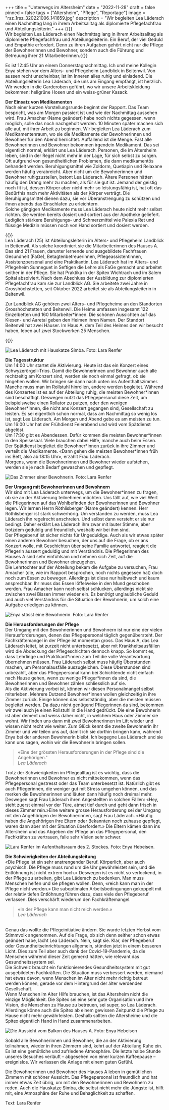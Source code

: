 +++
title = "Unterwegs im Altersheim"
date = "2022-11-28"
draft = false
pinned = false
tags = ["Altersheim", "Pflege", "Reportage"]
image = "rsz_1rsz_320221006_141659.jpg"
description = "Wir begleiten Lea Läderach einen Nachmittag lang in ihrem Arbeitsalltag als diplomierte Pflegefachfrau und Abteilungsleiterin."
+++
{{<lead>}}\
Wir begleiten Lea Läderach einen Nachmittag lang in ihrem Arbeitsalltag als diplomierte Pflegefachfrau und Abteilungsleiterin. Ein Beruf, der viel Geduld und Empathie erfordert. Denn zu ihren Aufgaben gehört nicht nur die Pflege der Bewohnerinnen und Bewohner, sondern auch die Führung und Betreuung ihrer 21 Mitarbeiterinnen.{{</lead>}}

Es ist 12:45 Uhr an einem Donnerstagnachmittag. Ich und meine Kollegin Enya stehen vor dem Alters- und Pflegeheim Landblick in Beitenwil. Von aussen recht unscheinbar, ist im Inneren alles ruhig und einladend. Die Abteilungsleiterin Lea Läderach, die uns am Eingang empfängt, ist herzlich. Wir werden in die Garderoben geführt, wo wir unsere Arbeitskleidung bekommen: hellgrüne Hosen und ein weiss-grüner Kasack.

**Der Einsatz von Medikamenten** \
Nach einer kurzen Vorstellungsrunde beginnt der Rapport. Das Team bespricht, was am Morgen passiert ist und wie der Nachmittag aussehen wird. Frau Amacher (Name geändert) habe noch nichts gegessen, wenn möglich, solle das noch nachgeholt werden. 10 Minuten später machen sich alle auf, mit ihrer Arbeit zu beginnen. Wir begleiten Lea Läderach zum Medikamentenraum, wo sie die Medikamente der Bewohnerinnen und Bewohner für den Abend herrichtet. Auffallend ist die Menge. Fast alle Bewohnerinnen und Bewohner bekommen irgendein Medikament. Das sei eigentlich normal, erklärt uns Lea Läderach. Personen, die im Altersheim leben, sind in der Regel nicht mehr in der Lage, für sich selbst zu sorgen. Oft aufgrund von gesundheitlichen Problemen, die dann medikamentös behandelt werden. Beruhigungsmittel wie Zoldorm, Quetiapin und Relaxane werden häufig verabreicht. Aber nicht um die Bewohnerinnen und Bewohner ruhigzustellen, betont Lea Läderach. Ältere Personen hätten häufig den Drang mehr zu machen, als für sie gut ist. Jemand der geistig noch fit ist, dessen Körper aber nicht mehr so leistungsfähig ist, hat oft das Bedürfnis nach mehr Aktivitäten als der Körper verträgt. Die Beruhigungsmittel dienen dazu, sie vor Überanstrengung zu schützen und ihnen abends das Einschlafen zu erleichtern.\
Solche gängigen Medikamente muss Lea Läderach heute nicht mehr selbst richten. Sie werden bereits dosiert und sortiert aus der Apotheke geliefert. Lediglich stärkere Beruhigungs- und Schmerzmittel wie Palexia Ret und flüssige Medizin müssen noch von Hand sortiert und dosiert werden.

{{<box title="Lea Läderach und die Alters- und Pflegeheim Landblick AG">}}\
Lea Läderach (25) ist Abteilungsleiterin im Alters- und Pflegeheim Landblick in Beitenwil. Als solche koordiniert sie die Mitarbeiterinnen des Hauses A. Das sind 21 Frauen, darunter lernende und ausgebildete Fachfrauen Gesundheit (FaGe), Betagtenbetreuerinnen, Pflegeassistentinnen, Assistenzpersonal und eine Praktikantin. Lea Läderach hat im Alters- und Pflegeheim Sunneguet in Seftigen die Lehre als FaGe gemacht und arbeitet seither in der Pflege. Sie hat Praktika in der Spitex Wichtrach und im Salem Spital absolviert. Nach dem Abschluss der Ausbildung zur diplomierten Pflegefachfrau kam sie zur Landblick AG. Sie arbeitete zwei Jahre in Grosshöchstetten, seit Oktober 2022 arbeitet sie als Abteilungsleiterin in Beitenwil.

Zur Landblick AG gehören zwei Alters- und Pflegeheime an den Standorten Grosshöchstetten und Beitenwil. Die Heime umfassen insgesamt 122 Einzelbetten und 160 Mitarbeiter*innen. Die schönen Aussichten auf das Kiesen- und Aaretal geben den Heimen ihren Namen. Der Standort Beitenwil hat zwei Häuser. Im Haus A, dem Teil des Heimes den wir besucht haben, leben auf zwei Stockwerken 25 Menschen.

{{</box>}}

![Lea Läderach mit Hauskatze Simba. Foto: Lara Renfer](rsz_120220916_142852.jpg "Lea Läderach mit Hauskatze Simba")

**Die Tagesstruktur**\
Um 14:00 Uhr startet die Aktivierung. Heute ist das ein Konzert eines Schwyzerörgeli-Trios. Damit die Bewohnerinnen und Bewohner auch alle rechtzeitig am Konzert sind, werden sie noch einmal gefragt, ob sie hingehen wollen. Wir bringen sie dann nach unten ins Aufenthaltszimmer. Manche muss man im Rollstuhl hinrollen, andere werden begleitet. Während des Konzertes ist es auf der Abteilung ruhig, die meisten Bewohner\*innen sind beschäftigt. Deswegen nutzt das Pflegepersonal diese Zeit, um beispielsweise einen Rollator zu putzen, oder den wenigen Bewohner\*innen, die nicht ans Konzert gegangen sind, Gesellschaft zu leisten. Es sei eigentlich schon normal, dass am Nachmittag so wenig los ist, sagt Lea Läderach. Am Morgen und Abend gebe es am meisten zu tun. Um 16:00 Uhr hat der Frühdienst Feierabend und wird vom Spätdienst abgelöst.\
Um 17:30 gibt es Abendessen. Dafür kommen die meisten Bewohner\*innen in den Speisesaal. Viele brauchen dabei Hilfe, manche auch beim Essen. Der Spätdienst begleitet die Bewohner\*innen zurück in ihre Zimmer und verteilt die Medikamente. «Dann gehen die meisten Bewohner*innen früh ins Bett, also ab 18:15 Uhr», erzählt Frau Läderach.\
Morgens, wenn die Bewohnerinnen und Bewohner wieder aufstehen, werden sie je nach Bedarf gewaschen und gepflegt.

![Das Zimmer einer Bewohnerin. Foto: Lara Renfer](rsz_120221006_141541.jpg "Das Zimmer einer Bewohnerin")

**Der Umgang mit Bewohnerinnen und Bewohnern**\
Wir sind mit Lea Läderach unterwegs, um die Bewohner*innen zu fragen, ob sie an der Aktivierung teilnehmen möchten. Uns fällt auf, wie viel Wert die Pflegerinnen auf das Wohlbefinden der Bewohnerinnen und Bewohner legen. Wir lernen Herrn Röthlisberger (Name geändert) kennen. Herr Röthlisberger ist stark schwerhörig. Um verstanden zu werden, muss Lea Läderach ihn regelrecht anschreien. Und selbst dann versteht er sie nur bedingt. Daher erklärt Lea Läderach ihm zwar mit lauter Stimme, aber trotzdem geduldig und freundlich, weshalb wir bei ihm sind.\
Der Pflegeberuf ist sicher nichts für Ungeduldige. Auch als wir etwas später einen anderen Bewohner besuchen, der uns auf die Frage, ob er ans Konzert wolle, mit Geschichten über seine Familie antwortet, reagiert die Pflegerin äussert geduldig und mit Verständnis. Die Pflegerinnen des Hauses A sind sehr einfühlsam und nehmen sich Zeit, auf die Bewohnerinnen und Bewohner einzugehen.\
Die Lehrtochter auf der Abteilung bekam die Aufgabe zu versuchen, Frau Amacher (die, wie im Rapport besprochen, noch nichts gegessen hat) doch noch zum Essen zu bewegen. Allerdings ist diese nur halbwach und kaum ansprechbar. Ihr muss das Essen löffelweise in den Mund geschoben werden. Frau Amacher kann noch selbst schlucken, allerdings nickt sie zwischen zwei Bissen immer wieder ein. Es benötigt unglaubliche Geduld und auch viel Verständnis für die Situation der Bewohnerin, um solch eine Aufgabe erledigen zu können.  

![Enya stösst eine Bewohnerin. Foto: Lara Renfer](rsz_320221006_141659.jpg)

**Die Herausforderungen der Pflege**\
Der Umgang mit den Bewohnerinnen und Bewohnern ist nur eine der vielen Herausforderungen, denen das Pflegepersonal täglich gegenübersteht. Der Fachkräftemangel in der Pflege ist momentan gross. Das Haus A, das Lea Läderach leitet, ist zurzeit nicht unterbesetzt, aber mit Krankheitsausfällen wird die Abdeckung der Pflegeschichten dennoch knapp. So kommt es, dass Lehrlinge und Praktikant\*innen zum Teil die volle Verantwortung übernehmen müssen. Frau Läderach selbst muss häufig Überstunden machen, um Personalausfälle auszugleichen. Diese Überstunden sind unbezahlt, aber das Pflegepersonal kann bei Schichtende nicht einfach nach Hause gehen, wenn zu wenige Pfleger\*innen da sind, die Bewohnerinnen und Bewohner zählen schliesslich auf sie.\
Als die Aktivierung vorbei ist, können wir diesen Personalmangel selbst miterleben. Mehrere Dutzend Bewohner*innen wollen gleichzeitig in ihre Zimmer zurück. Einige können das selbstständig, aber die meisten müssen begleitet werden. Da dazu nicht genügend Pflegerinnen da sind, bekommen wir zwei auch je einen Rollstuhl in die Hand gedrückt. Die eine Bewohnerin ist aber dement und weiss daher nicht, in welchem Haus oder Zimmer sie wohnt. Wir finden uns dann mit zwei Bewohnerinnen im Lift wieder und wissen nicht recht wie weiter. Zum Glück kennt die zweite Bewohnerin ihr Zimmer und wir teilen uns auf, damit ich sie dorthin bringen kann, während Enya bei der anderen Bewohnerin bleibt. Ich begegne Lea Läderach und sie kann uns sagen, wohin wir die Bewohnerin bringen sollen.

> «Eine der grössten Herausforderungen in der Pflege sind die Angehörigen."\
> *Lea Läderach*

Trotz der Schwierigkeiten im Pflegealltag ist es wichtig, dass die Bewohnerinnen und Bewohner es nicht mitbekommen, wenn das Pflegepersonal gestresst oder das Team unterbesetzt ist. Natürlich gibt es auch Pflegerinnen, die weniger gut mit Stress umgehen können, und das merken die Bewohnerinnen und läuten dann häufig noch dreimal mehr. Deswegen sagt Frau Läderach ihren Angestellten in solchen Fällen: «Hey, steht zuerst einmal vor der Türe, atmet tief durch und geht dann frisch in dieses Zimmer rein.»Eine weitere grosse Herausforderung sei der Umgang mit den Angehörigen der Bewohnerinnen, sagt Frau Läderach. «Häufig haben die Angehörigen ihre Eltern oder Bekannten noch zuhause gepflegt, waren dann aber mit der Situation überfordert.» Die Eltern kämen dann ins Altersheim und das Abgeben der Pflege an das Pflegepersonal, den Fachkräften zu vertrauen, falle sehr Vielen sehr schwer.

![Lara Renfer im Aufenthaltsraum des 2. Stockes. Foto: Enya Hebeisen.](rsz_20221006_145227.jpg)

**Die Schwierigkeiten der Abteilungsleitung**\
«Die Pflege ist ein sehr anstrengender Beruf. Körperlich, aber auch psychisch. Die Pflege muss rund um die Uhr gewährleistet sein, und die Entlöhnung ist nicht extrem hoch.» Deswegen ist es nicht so verlockend, in der Pflege zu arbeiten, gibt Lea Läderach zu bedenken. Man muss Menschen helfen und sie pflegen wollen. Denn, «reich kann man in der Pflege nicht werden.» Die suboptimalen Arbeitsbedingungen gekoppelt mit der relativ tiefen Entlöhnung führen dazu, dass viele den Pflegeberuf verlassen. Dies verschärft wiederum den Fachkräftemangel.

> «In der Pflege kann man nicht reich werden.»\
> *Lea Läderach*

\
Genau das wollte die Pflegeinitiative ändern. Sie wurde letzten Herbst vom Stimmvolk angenommen. Auf die Frage, ob sich denn seither schon etwas geändert habe, lacht Lea Läderach. Nein, sagt sie. Klar, der Pflegeberuf oder Gesundheitseinrichtungen allgemein, stünden jetzt in einem besseren Licht. Dies zum Teil aber auch dank der Covid-19-Pandemie, da die Menschen während dieser Zeit gemerkt hätten, wie relevant das Gesundheitssystem sei.\
Die Schweiz braucht ein funktionierendes Gesundheitssystem mit gut ausgebildeten Fachkräften. Die Situation muss verbessert werden, niemand hat etwas davon, wenn Menschen im Alter nicht mehr richtig betreut werden können, gerade vor dem Hintergrund der älter werdenden Gesellschaft.  \
Wenn Menschen im Alter Hilfe brauchen, ist das Altersheim nicht die einzige Möglichkeit. Die Spitex sei eine sehr gute Organisation und ihre Vision, die Menschen zu Hause zu betreuen, sei super, so Lea Läderach. Allerdings könne auch die Spitex ab einem gewissen Zeitpunkt die Pflege zu Hause nicht mehr gewährleisten. Deshalb sollten die Altersheime und die Spitex eigentlich Hand in Hand zusammenarbeiten.

![Die Aussicht vom Balkon des Hauses A. Foto: Enya Hebeisen](rsz_20221006_145302.jpg)

Sobald alle Bewohnerinnen und Bewohner, die an der Aktivierung teilnahmen, wieder in ihren Zimmern sind, kehrt auf der Abteilung Ruhe ein. Es ist eine gemütliche und zufriedene Atmosphäre. Die letzte halbe Stunde unseres Besuches verläuft – abgesehen von einer kurzen Kaffeepause – ereignislos. Wir verlassen die Anlage mit einem guten Gefühl.

Die Bewohnerinnen und Bewohner des Hauses A leben in gemütlichen Zimmern mit schöner Aussicht. Das Pflegepersonal ist freundlich und hat immer etwas Zeit übrig, um mit den Bewohnerinnen und Bewohnern zu reden. Auch die Hauskatze Simba, die selbst nicht mehr die Jüngste ist, hilft mit, eine Atmosphäre der Ruhe und Behaglichkeit zu schaffen.

Text: Lara Renfer